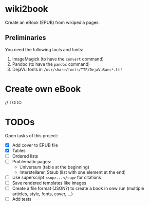 # wiki2book

Create an eBook (EPUB) from wikipedia pages.

## Preliminaries

You need the following tools and fonts:

1. ImageMagick (to have the `convert` command)
2. Pandoc (to have the `pandoc` command)
3. DejaVu fonts in `/usr/share/fonts/TTF/DejaVuSans*.ttf`

# Create own eBook

// TODO

# TODOs

Open tasks of this project:

* [x] Add cover to EPUB file
* [x] Tables
* [ ] Ordered lists
* [ ] Problematic pages:
  * Universum (table at the beginning)
  * Interstellarer_Staub (list with one element at the end)
* [ ] Use superscript `<sup>...</sup>` for citations
* [ ] Save rendered templates like images
* [ ] Create a file format (JSON?) to create a book in onw run (multiple articles, style, fonts, cover, ...)
* [ ] Add tests
